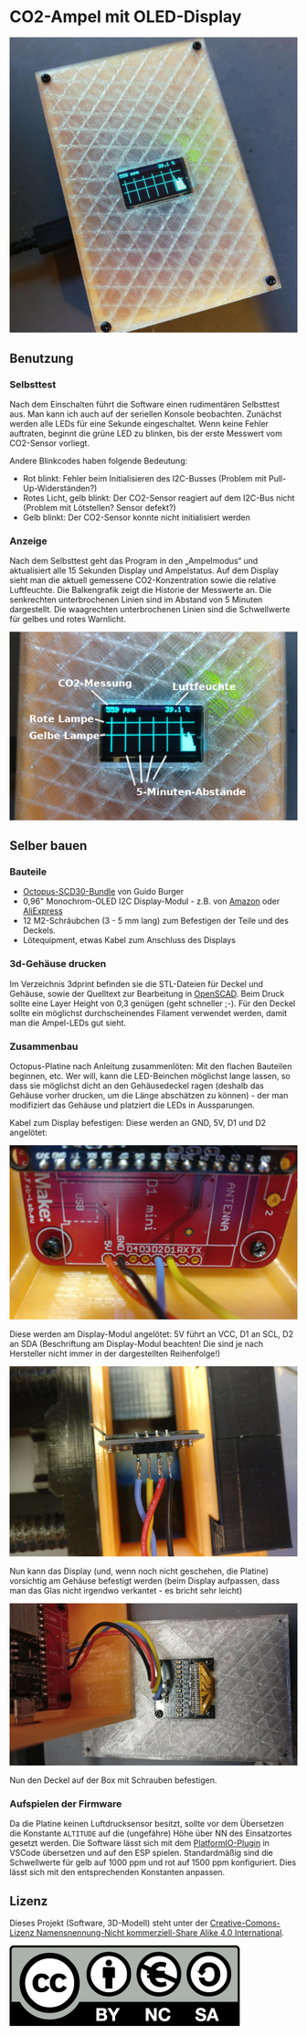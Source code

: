 # CO2-Ampel mit OLED-Display

![Die fertige CO2-Ampel](doc/co2ampel.jpg)

## Benutzung

### Selbsttest

Nach dem Einschalten führt die Software einen rudimentären Selbsttest aus. Man kann ich auch auf der seriellen Konsole beobachten. Zunächst werden alle LEDs für eine Sekunde eingeschaltet. Wenn keine Fehler auftraten, beginnt die grüne LED zu blinken, bis der erste Messwert vom CO2-Sensor vorliegt.

Andere Blinkcodes haben folgende Bedeutung:

* Rot blinkt: Fehler beim Initialisieren des I2C-Busses (Problem mit Pull-Up-Widerständen?)
* Rotes Licht, gelb blinkt: Der CO2-Sensor reagiert auf dem I2C-Bus nicht (Problem mit Lötstellen? Sensor defekt?)
* Gelb blinkt: Der CO2-Sensor konnte nicht initialisiert werden


### Anzeige

Nach dem Selbsttest geht das Program in den „Ampelmodus“ und aktualisiert alle 15 Sekunden Display und Ampelstatus.
Auf dem Display sieht man die aktuell gemessene CO2-Konzentration sowie die relative Luftfeuchte. Die Balkengrafik zeigt die Historie der Messwerte an. Die senkrechten unterbrochenen Linien sind im Abstand von 5 Minuten dargestellt. Die waagrechten unterbrochenen Linien sind die Schwellwerte für gelbes und rotes Warnlicht.

![Display-Legende](doc/display-legende.jpg)

## Selber bauen

### Bauteile

* [Octopus-SCD30-Bundle](https://www.tindie.com/products/FabLab/diy-octopus-scd30-bundle-kit/) von Guido Burger
* 0,96" Monochrom-OLED I2C Display-Modul - z.B. von [Amazon](https://www.amazon.de/-/en/AZDelivery-OLED-Parent-Pixel-Inches/dp/B01L9GC470/) oder [AliExpress](https://www.aliexpress.com/item/32638662748.html)
* 12 M2-Schräubchen (3 - 5 mm lang) zum Befestigen der Teile und des Deckels.
* Lötequipment, etwas Kabel zum Anschluss des Displays

### 3d-Gehäuse drucken

Im Verzeichnis 3dprint befinden sie die STL-Dateien für Deckel und Gehäuse,
sowie der Quelltext zur Bearbeitung in [OpenSCAD](https://www.openscad.org/). Beim Druck sollte eine Layer Height von 0,3 genügen (geht schneller ;-).
Für den Deckel sollte ein möglichst durchscheinendes Filament verwendet werden, damit man die Ampel-LEDs gut sieht.

### Zusammenbau

Octopus-Platine nach Anleitung zusammenlöten: Mit den flachen Bauteilen beginnen, etc. Wer will, kann die LED-Beinchen möglichst lange lassen, so dass sie möglichst dicht an den Gehäusedeckel ragen (deshalb das Gehäuse vorher drucken, um die Länge abschätzen zu können) - der man modifiziert das Gehäuse und platziert die LEDs in Aussparungen.

Kabel zum Display befestigen: Diese werden an GND, 5V, D1 und D2 angelötet:

![Kabel an der Octopus-Platine](doc/kabel.jpg)

Diese werden am Display-Modul angelötet: 5V führt an VCC, D1 an SCL, D2 an SDA (Beschriftung am Display-Modul beachten! Die sind je nach Hersteller nicht immer in der dargestellten Reihenfolge!)

![Kabel am Display-Modul](doc/kabel2.jpg)

Nun kann das Display (und, wenn noch nicht geschehen, die Platine) vorsichtig am Gehäuse befestigt werden (beim Display aufpassen, dass man das Glas nicht irgendwo verkantet - es bricht sehr leicht)

![Displaymodul befestigen](doc/display.jpg)

Nun den Deckel auf der Box mit Schrauben befestigen.


### Aufspielen der Firmware

Da die Platine keinen Luftdrucksensor besitzt, sollte vor dem Übersetzen die Konstante `ALTITUDE` auf die (ungefähre) Höhe über NN des Einsatzortes gesetzt werden.
Die Software lässt sich mit dem [PlatformIO-Plugin](https://platformio.org/) in VSCode übersetzen und auf den ESP spielen.  Standardmäßig sind die Schwellwerte für gelb auf 1000 ppm und rot auf 1500 ppm konfiguriert. Dies lässt sich mit den entsprechenden Konstanten anpassen.


## Lizenz

Dieses Projekt (Software, 3D-Modell) steht unter der [Creative-Comons-Lizenz Namensnennung-Nicht kommerziell-Share Alike 4.0 International](https://creativecommons.org/licenses/by-nc-sa/4.0/deed.de).

![CC by-nc-sa](doc/by-nc-sa.eu.png)